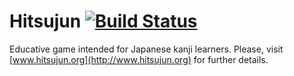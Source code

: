 Hitsujun [![Build Status](https://roikku.ci.cloudbees.com/buildStatus/icon?job=hitsujun)](https://roikku.ci.cloudbees.com/job/hitsujun/)
========

Educative game intended for Japanese kanji learners. Please, visit [www.hitsujun.org](http://www.hitsujun.org) for further details.
